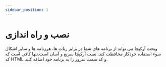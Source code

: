```yaml
---
sidebar_position: 1
---
```


# نصب و راه اندازی

ویجت آرکپچا می تواند از برنامه های شما در برابر ربات ها، هرزنامه ها و سایر اشکال سوء استفاده خودکار محافظت کند. نصب آرکپچا سریع و آسان است.تنها کافی است که کد HTML و کد سمت سرور را به برنامه خود اضافه کنید.
